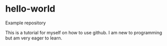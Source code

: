 # hello-world
Example repository


This is a tutorial for myself on how to use github. I am new to programming but am very eager to learn. 
